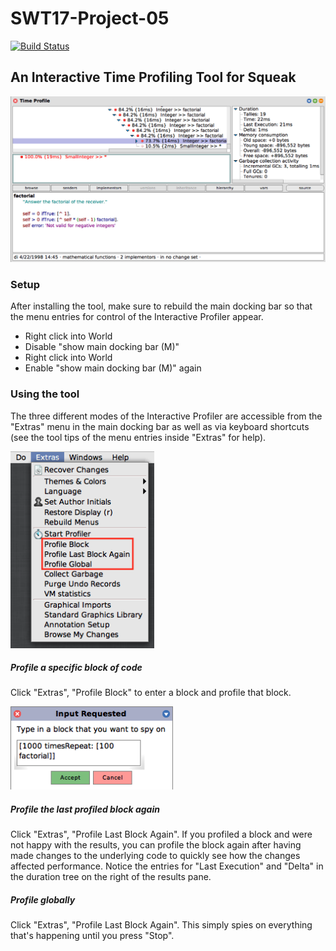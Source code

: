 # SWT17-Project-05
[![Build Status](https://travis-ci.org/hpi-swa-teaching/SWT17-Project-05.svg?branch=master)](https://travis-ci.org/hpi-swa-teaching/SWT17-Project-05)

## An Interactive Time Profiling Tool for Squeak
<img src="readme_assets/interactive_profiler_results.png" alt="Profiler Results" width="850"/>

### Setup
After installing the tool, make sure to rebuild the main docking bar so that the menu entries for control of the Interactive Profiler appear.
- Right click into World
- Disable "show main docking bar (M)"
- Right click into World
- Enable "show main docking bar (M)" again

### Using the tool
The three different modes of the Interactive Profiler are accessible from the "Extras" menu in the main docking bar as well as via keyboard shortcuts (see the tool tips of the menu entries inside "Extras" for help).

<img src="readme_assets/profiler_control.png" alt="Profiler Control" width="230"/>

##### Profile a specific block of code
Click "Extras", "Profile Block" to enter a block and profile that block.

<img src="readme_assets/enter_block.png" alt="Enter Block" width="260"/>

##### Profile the last profiled block again
Click "Extras", "Profile Last Block Again".
If you profiled a block and were not happy with the results, you can profile the block again after having made changes to the underlying code to quickly see how the changes affected performance. Notice the entries for "Last Execution" and "Delta" in the duration tree on the right of the results pane.

##### Profile globally
Click "Extras", "Profile Last Block Again".
This simply spies on everything that's happening until you press "Stop".
